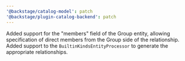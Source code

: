 ```yaml
---
'@backstage/catalog-model': patch
'@backstage/plugin-catalog-backend': patch
---
```


Added support for the "members" field of the Group entity, allowing specification of
direct members from the Group side of the relationship. Added support to the
`BuiltinKindsEntityProcessor` to generate the appropriate relationships.
